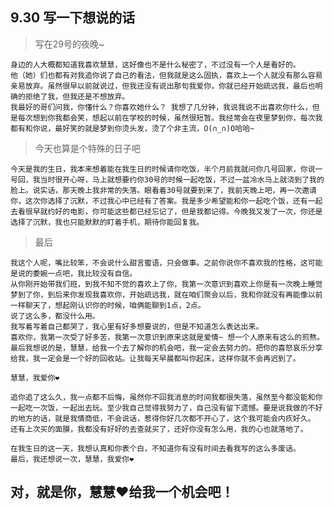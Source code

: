 ## 9.30 写一下想说的话

>写在29号的夜晚~

    身边的人大概都知道我喜欢慧慧，这好像也不是什么秘密了，不过没有一个人是看好的。
    他（她）们也都有对我追你说了自己的看法，但我就是这么固执，喜欢上一个人就没有那么容易亲易放弃。虽然很早以前就说过，但我还没有说出那句我爱你，你就已经开始疏远我，最后也明确的拒绝了我，但我还是不想放弃。
    我最好的哥们问我，你懂什么？你喜欢她什么？ 我想了几分钟，我说我说不出喜欢你什么，但是每次想到你我都会笑，想起以前在学校的时候，虽然很短暂。我经常会在夜里梦到你，每次我都有和你说，最好笑的就是梦到你烫头发，烫了个非主流，O(∩_∩)O哈哈~


>今天也算是个特殊的日子吧

    今天是我的生日，我本来想着能在我生日的时候请你吃饭，半个月前我就问你几号回家，你说一号回，我当时很开心呀，马上就想要约你30号的时候一起吃饭，不过一盆冷水马上就浇到了我的脸上。说实话，那天晚上我非常的失落。眼看着30号就要到来了，我前天晚上吧，再一次邀请你，这次你选择了沉默，不过我心中已经有了答案。我是多少希望能和你一起吃个饭，还有一起去看很早就约好的电影，你可能这些都已经忘记了，但是我都记得。今晚我又发了一次，你还是选择了沉默，我也只能默默的盯着手机，期待你能回复我。


>最后

    我这个人呢，嘴比较笨，不会说什么甜言蜜语，只会做事。之前你说你不喜欢我的性格，这可能是说的委婉一点吧，我比较没有自信。
    从你刚开始带我们班，到我不知不觉的喜欢上了你，我第一次意识到喜欢上你是有一次晚上睡觉梦到了你，到后来你发现我喜欢你，开始疏远我，就在咱们聚会以后，我和你就没有再能像以前一样聊天了，想起刚认识你的时候，咱俩能聊到1点，2点。
    说了这么多，都没什么用。
    我写着写着自己都哭了，我心里有好多想要说的，但是不知道怎么表达出来。
    喜欢你，我第一次受了好多苦，我第一次意识到原来这就是爱情~ 想一个人原来有这么的煎熬。
    最后我想说的是，慧慧，给我一个去了解你的机会吧，我一定会去努力的。把你的喜怒哀乐分享给我，我一定会是一个好的回收站。让我每天早晨都叫你起床，这样你就不会再迟到了。

    慧慧，我爱你❤

    追你追了这么久，我一点都不后悔，虽然你不回我消息的时间我都很失落，虽然至今都没能和你一起吃一次饭，一起出去玩。至少我自己觉得我努力了，自己没有留下遗憾。要是说我做的不好的地方的话，就是我情商低，不会说话，惹得你好几次都不开心了，这个我可能会内疚好久。
    还有上次买的面膜，我都没有好好的去查就买了，还好你没有怎么用，我的心也就落地了。

    在我生日的这一天，我想认真和你表个白，不知道你有没有时间去看我写的这么多废话。
    最后，我还想说一次，慧慧，我爱你❤

##  对，就是你，慧慧❤给我一个机会吧！ 